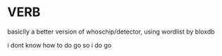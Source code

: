 # VERB
basiclly a better version of whoschip/detector, using wordlist by bloxdb


i dont know how to do go so i do go